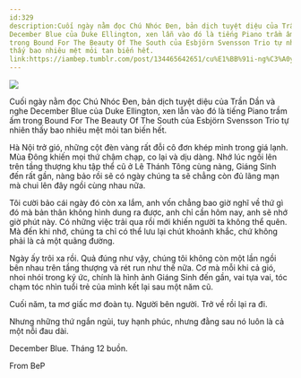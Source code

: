 ```yaml
---
id:329
description:Cuối ngày nằm đọc Chú Nhóc Đen, bản dịch tuyệt diệu của Trần Dần và nghe
December Blue của Duke Ellington, xen lẫn vào đó là tiếng Piano trầm ấm
trong Bound For The Beauty Of The South của Esbjörn Svensson Trio tự nhiên
thấy bao nhiêu mệt mỏi tan biến hết.
link:https://iambep.tumblr.com/post/134465642651/cu%E1%BB%91i-ng%C3%A0y-n%E1%BA%B1m-%C4%91%E1%BB%8Dc-ch%C3%BA-nh%C3%B3c-%C4%91en-b%E1%BA%A3n-d%E1%BB%8Bch-tuy%E1%BB%87t
---
```


![](https://64.media.tumblr.com/39128728360da7e8a7cb5377b7683029/tumblr_nysgf51Kxh1u3a9rjo1_1280.png)

Cuối ngày nằm đọc Chú Nhóc Đen, bản dịch tuyệt diệu của Trần Dần và nghe
December Blue của Duke Ellington, xen lẫn vào đó là tiếng Piano trầm ấm
trong Bound For The Beauty Of The South của Esbjörn Svensson Trio tự nhiên
thấy bao nhiêu mệt mỏi tan biến hết.

Hà Nội trở gió, những cột đèn vàng rất đỗi cô đơn khép mình trong giá lạnh.
Mùa Đông khiến mọi thứ chậm chạp, co lại và dịu dàng. Nhớ lúc ngồi lên trên
tầng thượng khu tập thể cũ ở Lê Thánh Tông cùng nàng, Giáng Sinh đến rất
gần, nàng bảo rồi sẽ có ngày chúng ta sẽ chẳng còn đủ lãng mạn mà chui lên
đây ngồi cùng nhau nữa.

Tôi cười bảo cái ngày đó còn xa lắm, anh vốn chẳng bao giờ nghĩ về thứ gì
đó mà bản thân không hình dung ra được, anh chỉ cần hôm nay, anh sẽ nhớ
giờ phút này. Có những việc trải qua rồi mới khiến người ta không thể quên.
Mà đến khi nhớ, chúng ta chỉ có thể lưu lại chút khoảnh khắc, chứ không
phải là cả một quãng đường.

Ngày ấy trôi xa rồi. Quả đúng như vậy, chúng tôi không còn một lần ngồi
bên nhau trên tầng thượng và rét run như thế nữa. Cơ mà mỗi khi cả gió,
nhoi nhói trong ký ức, chính là hình ảnh Giáng Sinh đến gần, vai tựa vai,
tóc chạm tóc nhìn tuổi trẻ của mình kết lại sau một năm cũ.

Cuối năm, ta mơ giấc mơ đoàn tụ. Người bên người. Trở về rồi lại ra đi.

Nhưng những thứ ngắn ngủi, tuy hạnh phúc, nhưng đằng sau nó luôn là cả một
nỗi đau dài.

December Blue. Tháng 12 buồn.

From BeP